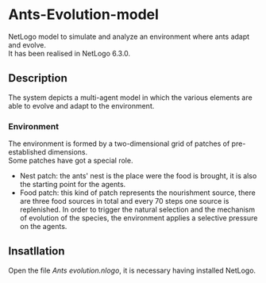 # Ants-Evolution-model
NetLogo model to simulate and analyze an environment where ants adapt and evolve.  
It has been realised in NetLogo 6.3.0.  

## Description
The system depicts a multi-agent model in which the various elements are able to evolve and adapt to the environment.  

### Environment
The environment is formed by a two-dimensional grid of patches of pre-established dimensions.  
Some patches have got a special role.  
- Nest patch: the ants' nest is the place were the food is brought, it is also the starting point for the agents.
- Food patch: this kind of patch represents the nourishment source, there are three food sources in total and every 70 steps one source is replenished.
In order to trigger the natural selection and the mechanism of evolution of the species, the environment applies a selective pressure on the agents.


## Insatllation
Open the file *Ants evolution.nlogo*, it is necessary having installed NetLogo.
